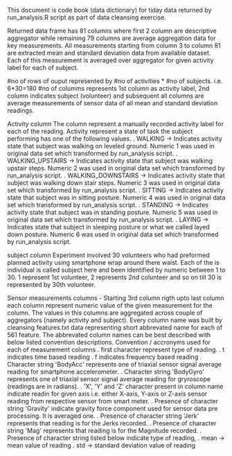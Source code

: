 
This document is code book (data dictionary) for tiday data returned by run_analysis.R script as part of data cleansing exercise.

 Returned data frame has 81 columns where first 2 column are descriptive aggregator while remaining 79 columns are average aggregation data for key measurements. All measurements starting from column 3 to column 81 are extracted mean and standard deviation data from available dataset. Each of this measurement is averaged over aggregator for given activity label for each of subject.

#no of rows of ouput represented by #no of activities * #no of subjects. i.e. 6*30=180
#no of columms represents 1st column as activity label, 2nd column indicates subject (volunteer) and subsequent all columns are average measurements of sensor data of all mean and standard deviation readings.

Activity column
  The column represent a manually recorded activity label for each of the reading. Activity represent a state of task the subject performing has one of the following values.
   . WALKING -> Indicates activity state that subject was walking on leveled ground. Numeric 1 was used in original data set which transformed by run_analysis script.
   . WALKING_UPSTAIRS -> Indicates activity state that subject was walking upstair steps. Numeric 2 was used in original data set which transformed by run_analysis script.
   . WALKING_DOWNSTAIRS -> Indicates activity state that subject was walking down stair steps. Numeric 3 was used in original data set which transformed by run_analysis script.
   . SITTING -> Indicates activity state that subject was in sitting posture. Numeric 4 was used in original data set which transformed by run_analysis script.
   . STANDING -> Indicates activity state that subject was in standing posture. Numeric 5 was used in original data set which transformed by run_analysis script.
   . LAYING -> Indicates state that subject in sleeping posture or what we called layed down posture. Numeric 6 was used in original data set which transformed by run_analysis script.

subject column
   Experiment involved 30 volunteers who had preformed planned activity using smartphone wrap around there waist. Each of the is individual is called subject here and been identified by numeric between 1 to 30. 1 represent 1st volunteer, 2 represents 2nd colunteer and so on till 30 is represented by 30th volunteer.

Sensor measurements columns - Starting 3rd column rigth upto last column each column represent numeric value of the given measurement for the column. The values in this columns are aggregated across couple of aggregators (namely activity and subject). Every column name was built by cleansing features.txt data representing short abbrevated name for each of 561 feature. The abbrevated column names can be best described with below listed convention descriptions.
Convention / accronyms used for each of measurement columns
  . first character represent type of reading. 
	. t indicates time based reading
	. f indicates frequency based reading
  . Character string 'BodyAcc' represents one of triaxial sensor signal average reading for smartphone accelerometer.
  . Character string 'BodyGyro' represents one of triaxial sensor signal average reading for gryroscope (readings are in radians).
  . 'X', 'Y' and 'Z' character present in column name indicate readin for given axis i.e. either X-axis, Y-axis or Z-axis sensor reading from respective sensor from smart meter.
  . Presence of character string 'Gravity' indicate gravity force component used for sensor data pre processing. It is averaged one.
  . Presence of character string 'Jerk' represents that reading is for the Jerks recorded.
  . Presence of character string 'Mag' represents that reading is for the Magnitude recorded.
  . Presence of character string listed below indicate type of reading,
         . mean -> mean value of reading
         . std -> standard deviation value of reading


